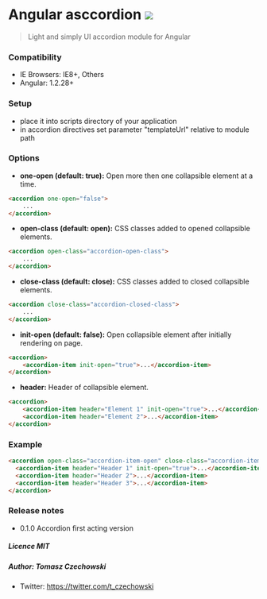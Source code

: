 # Angular asccordion <img src="https://img.shields.io/packagist/l/doctrine/orm.svg" />
> Light and simply UI accordion module for Angular

### Compatibility
- IE Browsers: IE8+, Others
- Angular: 1.2.28+

### Setup
- place it into scripts directory of your application
- in accordion directives set parameter "templateUrl" relative to module path

### Options

+ **one-open (default: true):**
Open more then one collapsible element at a time.

```html
<accordion one-open="false">
    ...
</accordion>
```

+ **open-class (default: open):**
CSS classes added to opened collapsible elements.

```html
<accordion open-class="accordion-open-class">
    ...
</accordion>
```

+ **close-class (default: close):**
CSS classes added to closed collapsible elements.

```html
<accordion close-class="accordion-closed-class">
    ...
</accordion>
```

+ **init-open (default: false):**
Open collapsible element after initially rendering on page.

```html
<accordion>
    <accordion-item init-open="true">...</accordion-item>
</accordion>
```

+ **header:**
Header of collapsible element.

```html
<accordion>
    <accordion-item header="Element 1" init-open="true">...</accordion-item>
    <accordion-item header="Element 2">...</accordion-item>
</accordion>
```

### Example

```html
<accordion open-class="accordion-item-open" close-class="accordion-item-close" one-open="true">
  <accordion-item header="Header 1" init-open="true">...</accordion-item>
  <accordion-item header="Header 2">...</accordion-item>
  <accordion-item header="Header 3">...</accordion-item>
</accordion>
```

### Release notes
- 0.1.0 Accordion first acting version

##### Licence MIT
##### Author: Tomasz Czechowski 
- Twitter: https://twitter.com/t_czechowski
